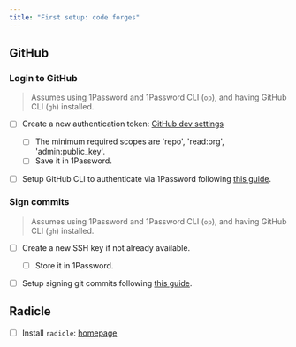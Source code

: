 ```yaml
---
title: "First setup: code forges"
---
```


## GitHub

### Login to GitHub

> Assumes using 1Password and 1Password CLI (`op`), and having GitHub CLI (`gh`) installed.

- [ ] Create a new authentication token: [GitHub dev settings](https://github.com/settings/tokens)

  - [ ] The minimum required scopes are 'repo', 'read:org', 'admin:public_key'.
  - [ ] Save it in 1Password.

- [ ] Setup GitHub CLI to authenticate via 1Password following [this guide](https://developer.1password.com/docs/cli/shell-plugins/github/).

### Sign commits

> Assumes using 1Password and 1Password CLI (`op`), and having GitHub CLI (`gh`) installed.

- [ ] Create a new SSH key if not already available.

  - [ ] Store it in 1Password.

- [ ] Setup signing git commits following [this guide](https://developer.1password.com/docs/ssh/git-commit-signing/).

## Radicle

- [ ] Install `radicle`: [homepage](https://radicle.xyz/)
